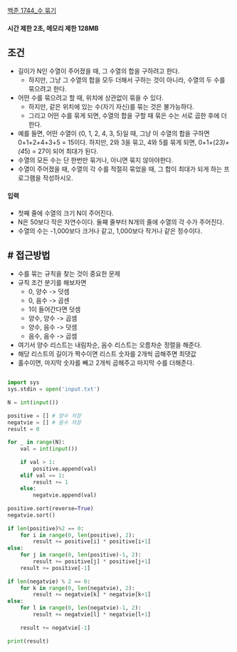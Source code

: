 
[백준 1744_수 묶기 ](https://www.acmicpc.net/problem/1744)

#### 시간 제한 2초, 메모리 제한 128MB


## 조건

- 길이가 N인 수열이 주어졌을 때, 그 수열의 합을 구하려고 한다. 
	- 하지만, 그냥 그 수열의 합을 모두 더해서 구하는 것이 아니라, 수열의 두 수를 묶으려고 한다. 
- 어떤 수를 묶으려고 할 때, 위치에 상관없이 묶을 수 있다. 
	- 하지만, 같은 위치에 있는 수(자기 자신)를 묶는 것은 불가능하다. 
	- 그리고 어떤 수를 묶게 되면, 수열의 합을 구할 때 묶은 수는 서로 곱한 후에 더한다.
- 예를 들면, 어떤 수열이 {0, 1, 2, 4, 3, 5}일 때, 그냥 이 수열의 합을 구하면 0+1+2+4+3+5 = 15이다. 하지만, 2와 3을 묶고, 4와 5를 묶게 되면, 0+1+(2*3)+(4*5) = 27이 되어 최대가 된다.
- 수열의 모든 수는 단 한번만 묶거나, 아니면 묶지 않아야한다.
- 수열이 주어졌을 때, 수열의 각 수를 적절히 묶었을 때, 그 합이 최대가 되게 하는 프로그램을 작성하시오.



#### 입력

- 첫째 줄에 수열의 크기 N이 주어진다.
- N은 50보다 작은 자연수이다. 둘째 줄부터 N개의 줄에 수열의 각 수가 주어진다. 
- 수열의 수는 -1,000보다 크거나 같고, 1,000보다 작거나 같은 정수이다.



## # 접근방법

- 수를 묶는 규칙을 찾는 것이 중요한 문제
- 규칙 조건 분기를 해보자면
	- 0, 양수 -> 덧셈
	- 0, 음수 -> 곱센
	- 1이 들어간다면 덧셈
	- 양수, 양수 -> 곱셈
	- 양수, 음수 -> 덧셈
	- 음수, 음수 -> 곱셈
- 여기서 양수 리스트는 내림차순, 음수 리스트는 오름차순 정렬을 해준다.
- 해당 리스트의 길이가 짝수이면 리스트 숫자를 2개씩 곱해주면 최댓값
- 홀수이면, 마지막 숫자를 빼고 2개씩 곱해주고 마지막 수를 더해준다.



```python

import sys  
sys.stdin = open('input.txt')  
  
N = int(input())  
  
positive = [] # 양수 저장  
negatvie = [] # 음수 저장  
result = 0  
  
for _ in range(N):  
    val = int(input())  
  
    if val > 1:  
        positive.append(val)  
    elif val == 1:  
        result += 1  
    else:  
        negatvie.append(val)  
  
positive.sort(reverse=True)  
negatvie.sort()  
  
if len(positive)%2 == 0:  
    for i in range(0, len(positive), 2):  
        result += positive[i] * positive[i+1]  
else:  
    for j in range(0, len(positive)-1, 2):  
        result += positive[j] * positive[j+1]  
    result += positive[-1]  
  
if len(negatvie) % 2 == 0:  
    for k in range(0, len(negatvie), 2):  
        result += negatvie[k] * negatvie[k+1]  
else:  
    for l in range(0, len(negatvie)-1, 2):  
        result += negatvie[l] * negatvie[l+1]  
  
    result += negatvie[-1]  
  
print(result)
```